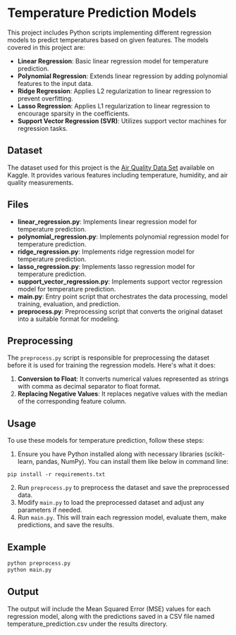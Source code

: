 # Temperature Prediction Models

This project includes Python scripts implementing different regression models to predict temperatures based on given features. The models covered in this project are:

- **Linear Regression**: Basic linear regression model for temperature prediction.
- **Polynomial Regression**: Extends linear regression by adding polynomial features to the input data.
- **Ridge Regression**: Applies L2 regularization to linear regression to prevent overfitting.
- **Lasso Regression**: Applies L1 regularization to linear regression to encourage sparsity in the coefficients.
- **Support Vector Regression (SVR)**: Utilizes support vector machines for regression tasks.

## Dataset
The dataset used for this project is the [Air Quality Data Set](https://www.kaggle.com/datasets/fedesoriano/air-quality-data-set) available on Kaggle. It provides various features including temperature, humidity, and air quality measurements.

## Files

- **linear_regression.py**: Implements linear regression model for temperature prediction.
- **polynomial_regression.py**: Implements polynomial regression model for temperature prediction.
- **ridge_regression.py**: Implements ridge regression model for temperature prediction.
- **lasso_regression.py**: Implements lasso regression model for temperature prediction.
- **support_vector_regression.py**: Implements support vector regression model for temperature prediction.
- **main.py**: Entry point script that orchestrates the data processing, model training, evaluation, and prediction.
- **preprocess.py**: Preprocessing script that converts the original dataset into a suitable format for modeling.

## Preprocessing

The `preprocess.py` script is responsible for preprocessing the dataset before it is used for training the regression models. Here's what it does:

1. **Conversion to Float**: It converts numerical values represented as strings with comma as decimal separator to float format.
2. **Replacing Negative Values**: It replaces negative values with the median of the corresponding feature column.

## Usage

To use these models for temperature prediction, follow these steps:

1. Ensure you have Python installed along with necessary libraries (scikit-learn, pandas, NumPy). You can install them like below in command line:

```
pip install -r requirements.txt
```

2. Run `preprocess.py` to preprocess the dataset and save the preprocessed data.
3. Modify `main.py` to load the preprocessed dataset and adjust any parameters if needed.
4. Run `main.py`. This will train each regression model, evaluate them, make predictions, and save the results.

## Example

```bash
python preprocess.py
python main.py
```

## Output

The output will include the Mean Squared Error (MSE) values for each regression model, along with the predictions saved in a CSV file named temperature_prediction.csv under the results directory.
